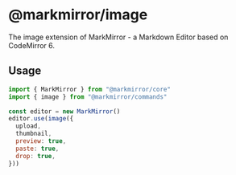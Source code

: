 # @markmirror/image

The image extension of MarkMirror - a Markdown Editor based on CodeMirror 6.

## Usage

```js
import { MarkMirror } from "@markmirror/core"
import { image } from "@markmirror/commands"

const editor = new MarkMirror()
editor.use(image({
  upload,
  thumbnail,
  preview: true,
  paste: true,
  drop: true,
}))
```
